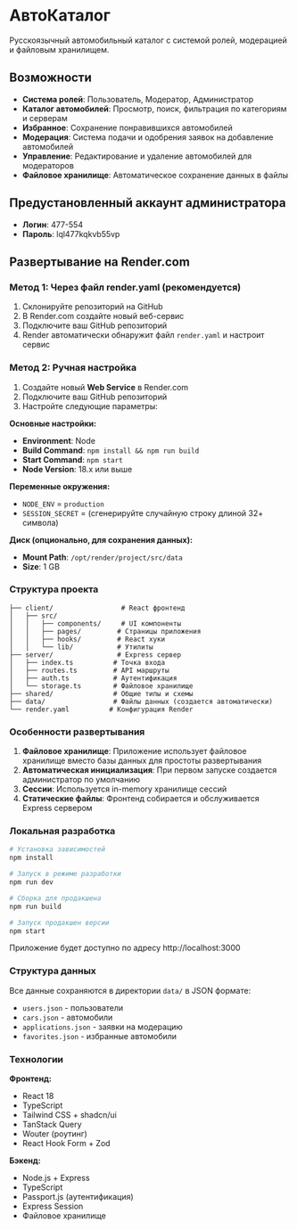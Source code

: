 # АвтоКаталог

Русскоязычный автомобильный каталог с системой ролей, модерацией и файловым хранилищем.

## Возможности

- **Система ролей**: Пользователь, Модератор, Администратор
- **Каталог автомобилей**: Просмотр, поиск, фильтрация по категориям и серверам
- **Избранное**: Сохранение понравившихся автомобилей
- **Модерация**: Система подачи и одобрения заявок на добавление автомобилей
- **Управление**: Редактирование и удаление автомобилей для модераторов
- **Файловое хранилище**: Автоматическое сохранение данных в файлы

## Предустановленный аккаунт администратора

- **Логин**: 477-554
- **Пароль**: lql477kqkvb55vp

## Развертывание на Render.com

### Метод 1: Через файл render.yaml (рекомендуется)

1. Склонируйте репозиторий на GitHub
2. В Render.com создайте новый веб-сервис
3. Подключите ваш GitHub репозиторий
4. Render автоматически обнаружит файл `render.yaml` и настроит сервис

### Метод 2: Ручная настройка

1. Создайте новый **Web Service** в Render.com
2. Подключите ваш GitHub репозиторий
3. Настройте следующие параметры:

**Основные настройки:**
- **Environment**: Node
- **Build Command**: `npm install && npm run build`
- **Start Command**: `npm start`
- **Node Version**: 18.x или выше

**Переменные окружения:**
- `NODE_ENV` = `production`
- `SESSION_SECRET` = (сгенерируйте случайную строку длиной 32+ символа)

**Диск (опционально, для сохранения данных):**
- **Mount Path**: `/opt/render/project/src/data`
- **Size**: 1 GB

### Структура проекта

```
├── client/                 # React фронтенд
│   ├── src/
│   │   ├── components/     # UI компоненты
│   │   ├── pages/         # Страницы приложения
│   │   ├── hooks/         # React хуки
│   │   └── lib/           # Утилиты
├── server/                # Express сервер
│   ├── index.ts          # Точка входа
│   ├── routes.ts         # API маршруты
│   ├── auth.ts           # Аутентификация
│   └── storage.ts        # Файловое хранилище
├── shared/               # Общие типы и схемы
├── data/                 # Файлы данных (создается автоматически)
└── render.yaml          # Конфигурация Render

```

### Особенности развертывания

1. **Файловое хранилище**: Приложение использует файловое хранилище вместо базы данных для простоты развертывания
2. **Автоматическая инициализация**: При первом запуске создается администратор по умолчанию
3. **Сессии**: Используется in-memory хранилище сессий
4. **Статические файлы**: Фронтенд собирается и обслуживается Express сервером

### Локальная разработка

```bash
# Установка зависимостей
npm install

# Запуск в режиме разработки
npm run dev

# Сборка для продакшена
npm run build

# Запуск продакшен версии
npm start
```

Приложение будет доступно по адресу http://localhost:3000

### Структура данных

Все данные сохраняются в директории `data/` в JSON формате:
- `users.json` - пользователи
- `cars.json` - автомобили  
- `applications.json` - заявки на модерацию
- `favorites.json` - избранные автомобили

### Технологии

**Фронтенд:**
- React 18
- TypeScript
- Tailwind CSS + shadcn/ui
- TanStack Query
- Wouter (роутинг)
- React Hook Form + Zod

**Бэкенд:**
- Node.js + Express
- TypeScript
- Passport.js (аутентификация)
- Express Session
- Файловое хранилище